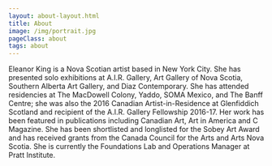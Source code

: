 ```yaml
---
layout: about-layout.html
title: About
image: /img/portrait.jpg
pageClass: about
tags: about
---
```


Eleanor King is a Nova Scotian artist based in New York City. She has presented solo exhibitions at A.I.R. Gallery, Art Gallery of Nova Scotia, Southern Alberta Art Gallery, and Diaz Contemporary. She has attended residencies at The MacDowell Colony, Yaddo, SOMA Mexico, and The Banff Centre; she was also the 2016 Canadian Artist-in-Residence at Glenfiddich Scotland and recipient of the A.I.R. Gallery Fellowship 2016-17. Her work has been featured in publications including Canadian Art, Art in America and C Magazine. She has been shortlisted and longlisted for the Sobey Art Award and has received grants from the Canada Council for the Arts and Arts Nova Scotia. She is currently the Foundations Lab and Operations Manager at Pratt Institute.
